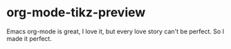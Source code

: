 # org-mode-tikz-preview
Emacs org-mode is great, I love it, but every love story can't be perfect. So I made it perfect.
